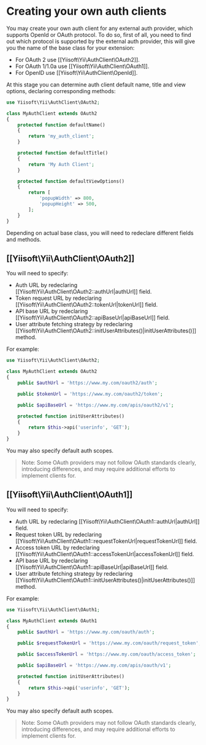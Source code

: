 Creating your own auth clients
==============================

You may create your own auth client for any external auth provider, which supports
OpenId or OAuth protocol. To do so, first of all, you need to find out which protocol is
supported by the external auth provider, this will give you the name of the base class
for your extension:

 - For OAuth 2 use [[Yiisoft\Yii\AuthClient\OAuth2]].
 - For OAuth 1/1.0a use [[Yiisoft\Yii\AuthClient\OAuth1]].
 - For OpenID use [[Yiisoft\Yii\AuthClient\OpenId]].

At this stage you can determine auth client default name, title and view options, declaring
corresponding methods:

```php
use Yiisoft\Yii\AuthClient\OAuth2;

class MyAuthClient extends OAuth2
{
    protected function defaultName()
    {
        return 'my_auth_client';
    }

    protected function defaultTitle()
    {
        return 'My Auth Client';
    }

    protected function defaultViewOptions()
    {
        return [
            'popupWidth' => 800,
            'popupHeight' => 500,
        ];
    }
}
```

Depending on actual base class, you will need to redeclare different fields and methods.

## [[Yiisoft\Yii\AuthClient\OAuth2]]

You will need to specify:

- Auth URL by redeclaring [[Yiisoft\Yii\AuthClient\OAuth2::authUrl|authUrl]] field.
- Token request URL by redeclaring [[Yiisoft\Yii\AuthClient\OAuth2::tokenUrl|tokenUrl]] field.
- API base URL by redeclaring [[Yiisoft\Yii\AuthClient\OAuth2::apiBaseUrl|apiBaseUrl]] field.
- User attribute fetching strategy by redeclaring [[Yiisoft\Yii\AuthClient\OAuth2::initUserAttributes()|initUserAttributes()]] 
method.

For example:

```php
use Yiisoft\Yii\AuthClient\OAuth2;

class MyAuthClient extends OAuth2
{
    public $authUrl = 'https://www.my.com/oauth2/auth';

    public $tokenUrl = 'https://www.my.com/oauth2/token';

    public $apiBaseUrl = 'https://www.my.com/apis/oauth2/v1';

    protected function initUserAttributes()
    {
        return $this->api('userinfo', 'GET');
    }
}
```

You may also specify default auth scopes.

> Note: Some OAuth providers may not follow OAuth standards clearly, introducing
  differences, and may require additional efforts to implement clients for.

## [[Yiisoft\Yii\AuthClient\OAuth1]]

You will need to specify:

- Auth URL by redeclaring [[Yiisoft\Yii\AuthClient\OAuth1::authUrl|authUrl]] field.
- Request token URL by redeclaring [[Yiisoft\Yii\AuthClient\OAuth1::requestTokenUrl|requestTokenUrl]] field.
- Access token URL by redeclaring [[Yiisoft\Yii\AuthClient\OAuth1::accessTokenUrl|accessTokenUrl]] field.
- API base URL by redeclaring [[Yiisoft\Yii\AuthClient\OAuth1::apiBaseUrl|apiBaseUrl]] field.
- User attribute fetching strategy by redeclaring [[Yiisoft\Yii\AuthClient\OAuth1::initUserAttributes()|initUserAttributes()]] 
method.

For example:

```php
use Yiisoft\Yii\AuthClient\OAuth1;

class MyAuthClient extends OAuth1
{
    public $authUrl = 'https://www.my.com/oauth/auth';

    public $requestTokenUrl = 'https://www.my.com/oauth/request_token';

    public $accessTokenUrl = 'https://www.my.com/oauth/access_token';

    public $apiBaseUrl = 'https://www.my.com/apis/oauth/v1';

    protected function initUserAttributes()
    {
        return $this->api('userinfo', 'GET');
    }
}
```

You may also specify default auth scopes.

> Note: Some OAuth providers may not follow OAuth standards clearly, introducing
  differences, and may require additional efforts to implement clients for.

